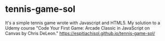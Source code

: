 # tennis-game-sol
It's a simple tennis game wrote with Javascript and HTML5. My solution to a Udemy course "Code Your First Game: Arcade Classic in JavaScript on Canvas by Chris DeLeon."
https://espitiachisol.github.io/tennis-game-sol/
